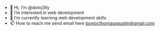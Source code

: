 - 👋 Hi, I’m @dotxj3lly
- 👀 I’m interested in web development
- 🌱 I’m currently learning web development skills
- 📫 How to reach me send email here bonjocthomasagustin@gmail.com


<!---
dotxj3lly/dotxj3lly is a ✨ special ✨ repository because its `README.md` (this file) appears on your GitHub profile.
You can click the Preview link to take a look at your changes.
--->
